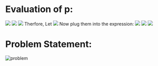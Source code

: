 # Evaluation of p:

<img src="https://latex.codecogs.com/gif.latex?a^{2}-a&plus;1=1">
<img src="https://latex.codecogs.com/gif.latex?\left&space;(a-\frac{1}{2}\right&space;)^{2}-\left&space;(&space;i\frac{\sqrt{3}}{2}&space;\right&space;)^{2}=0">
<img src="https://latex.codecogs.com/gif.latex?a=\frac{1}{2}\pm&space;i\frac{\sqrt{3}}{2}\Rightarrow&space;a=e^{\pm&space;\frac{i\pi}{3}}">
Therfore, Let <img src="https://latex.codecogs.com/gif.latex?x=e^{i\frac{\pi}{3}},&space;y=e^{-i\frac{\pi}{3}}">
Now plug them into the expression:
<img src="https://latex.codecogs.com/gif.latex?p=x^{n}&plus;\frac{1}{x^{n}}&plus;y^{n}&plus;\frac{1}{y^{n}}">
<img src="https://latex.codecogs.com/gif.latex?p=\left&space;(&space;e^{i\frac{\pi}{3}}&space;\right&space;)^{n}&plus;\left&space;(\frac{1}{e^{i\frac{\pi}{3}}}&space;\right&space;)^{n}&plus;\left&space;(&space;e^{-i\frac{\pi}{3}}&space;\right&space;)^{n}&plus;\left&space;(\frac{1}{e^{-i\frac{\pi}{3}}}&space;\right&space;)^{n}">
<img src="https://latex.codecogs.com/gif.latex?p=2(e^{i\frac{n\pi}{3}}&plus;e^{-i\frac{n\pi}{3}})">
<img src="">

# Problem Statement:

![problem](https://github.com/sathiiii/codeBase/blob/master/codeBase/moraXtreme%20Past%20Problems/moraXtreme1.0/Complex%20Problem/problem.jpg)
